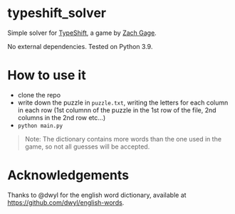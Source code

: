 # typeshift_solver
Simple solver for [TypeShift](http://www.playtypeshift.com/), a game by [Zach Gage](https://www.stfj.net/).

No external dependencies. Tested on Python 3.9.

# How to use it
* clone the repo
* write down the puzzle in `puzzle.txt`, writing the letters for each column in each row (1st columnn of the puzzle in the 1st row of the file, 2nd columns in the 2nd row etc...)
* `python main.py`

> Note: The dictionary contains more words than the one used in the game, so not all guesses will be accepted.

# Acknowledgements
Thanks to @dwyl for the english word dictionary, available at https://github.com/dwyl/english-words.